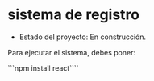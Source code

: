 <h1> sistema de registro</h1>

- Estado del proyecto: En construcción.

Para ejecutar el sistema, debes poner:

```npm install react````
